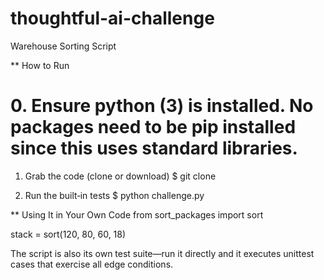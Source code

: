 # thoughtful-ai-challenge
Warehouse Sorting Script

** How to Run
# 0. Ensure python (3) is installed. No packages need to be pip installed since this uses standard libraries.

1. Grab the code (clone or download)
$ git clone <repo-url>

2. Run the built‑in tests
$ python challenge.py

** Using It in Your Own Code
from sort_packages import sort

stack = sort(120, 80, 60, 18)

The script is also its own test suite—run it directly and it executes unittest cases that exercise all edge conditions.

